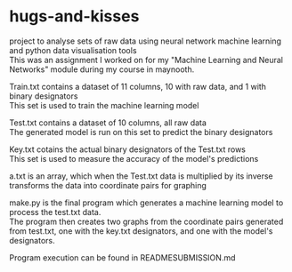 # hugs-and-kisses
project to analyse sets of raw data using  neural network machine learning and python data visualisation tools  
This was an assignment I worked on for my "Machine Learning and Neural Networks" module during my course in maynooth.

Train.txt contains a dataset of 11 columns, 10 with raw data, and 1 with binary designators  
  This set is used to train the machine learning model
  
Test.txt contains a dataset of 10 columns, all raw data  
  The generated model is run on this set to predict the binary designators
  
Key.txt cotains the actual binary designators of the Test.txt rows  
  This set is used to measure the accuracy of the model's predictions
  
a.txt is an array, which when the Test.txt data is multiplied by its inverse transforms the data into coordinate pairs for graphing

make.py is the final program which generates a machine learning model to process the test.txt data.   
The program then creates two graphs from the coordinate pairs generated from test.txt, one with the key.txt designators, and one with the model's designators.

Program execution can be found in READMESUBMISSION.md

